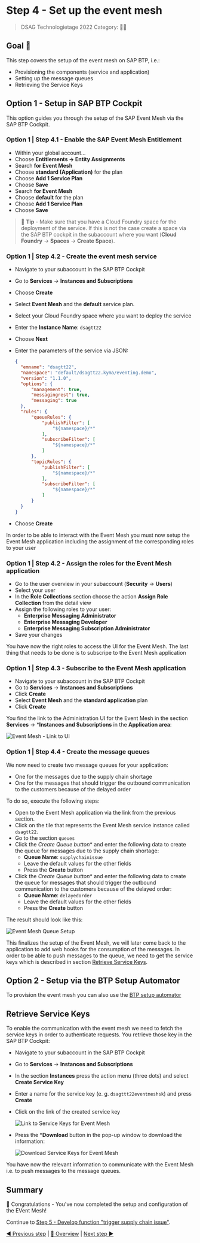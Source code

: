# Step 4 - Set up the event mesh

> DSAG Technologietage 2022 Category: 👨‍🔧

## Goal 🎯

This step covers the setup of the event mesh on SAP BTP, i.e.:

- Provisioning the components (service and application)
- Setting up the message queues
- Retrieving the Service Keys

## Option 1 - Setup in SAP BTP Cockpit

This option guides you through the setup of the SAP Event Mesh via the SAP BTP Cockpit.

### Option 1 | Step 4.1 - Enable the SAP Event Mesh Entitlement

- Within your global account…
- Choose **Entitlements -> Entity Assignments**
- Search **for Event Mesh**
- Choose **standard (Application)** for the plan
- Choose **Add 1 Service Plan**
- Choose **Save**
- Search **for Event Mesh**
- Choose **default** for the plan
- Choose **Add 1 Service Plan**
- Choose **Save**

> 📝 **Tip** - Make sure that you have a Cloud Foundry space for the deployment of the service. If this is not the case create a space via the SAP BTP cockpit in the subaccount where you want  (**Cloud Foundry** -> **Spaces** -> **Create Space**).

### Option 1 | Step 4.2 - Create the event mesh service

- Navigate to your subaccount in the SAP BTP Cockpit
- Go to **Services** -> **Instances and Subscriptions**
- Choose **Create**
- Select **Event Mesh** and the **default** service plan.
- Select your Cloud Foundry space where you want to deploy the service
- Enter the **Instance Name**: `dsagtt22`
- Choose **Next**
- Enter the parameters of the service via JSON:

  ```JSON
  {
    "emname": "dsagtt22",
    "namespace": "default/dsagtt22.kyma/eventing.demo",
    "version": "1.1.0",
    "options": {
        "management": true,
        "messagingrest": true,
        "messaging": true
    },
    "rules": {
        "queueRules": {
            "publishFilter": [
                "${namespace}/*"
            ],
            "subscribeFilter": [
                "${namespace}/*"
            ]
        },
        "topicRules": {
            "publishFilter": [
                "${namespace}/*"
            ],
            "subscribeFilter": [
                "${namespace}/*"
            ]
        }
    }
  }
  ```

- Choose **Create**

In order to be able to interact with the Event Mesh you must now setup the Event Mesh application including the assignment of the corresponding roles to your user

### Option 1 | Step 4.2 - Assign the roles for the Event Mesh application

- Go to the user overview in your subaccount (**Security** -> **Users**)
- Select your user
- In the **Role Collections** section choose the action **Assign Role Collection** from the detail view
- Assign the following roles to your user:
  - **Enterprise Messaging Administrator**
  - **Enterprise Messaging Developer**
  - **Enterprise Messaging Subscription Administrator**
- Save your changes

You have now the right roles to access the UI for the Event Mesh. The last thing that needs to be done is to subscripe to the Event Mesh application

### Option 1 | Step 4.3 - Subscribe to the Event Mesh application

- Navigate to your subaccount in the SAP BTP Cockpit
- Go to **Services** -> **Instances and Subscriptions**
- Click **Create**
- Select **Event Mesh** and the **standard application** plan
- Click **Create**

You find the link to the Administration UI for the Event Mesh in the section **Services** -> ***Instances and Subscriptions** in the **Application area**:

![Event Mesh - Link to UI](../pics/step4_Link_to_Event_Mesh.png)

### Option 1 | Step 4.4 - Create the message queues

We now need to create two message queues for your application:

- One for the messages due to the supply chain shortage
- One for the messages that should trigger the outbound communication to the customers because of the delayed order

To do so, execute the following steps:

- Open to the Event Mesh application via the link from the previous section.
- Click on the tile that represents the Event Mesh service instance called `dsagtt22`.
- Go to the section `queues`
- Click the **Create Queue* button** and enter the following data to create the queue for messages due to the supply chain shortage:
  - **Queue Name**: `supplychainissue`
  - Leave the default values for the other fields
  - Press the **Create** button
- Click the **Create Queue* button** and enter the following data to create the queue for messages that should trigger the outbound communication to the customers because of the delayed order:
  - **Queue Name**: `delayedorder`
  - Leave the default values for the other fields
  - Press the **Create** button

The result should look like this:

![Event Mesh Queue Setup](../pics/step4_Event_Mesh_Queues.png)

This finalizes the setup of the Event Mesh, we will later come back to the application to add web hooks for the consumption of the messages. In order to be able to push messages to the queue, we need to get the service keys which is described in section [Retrieve Service Keys](#retrieve-service-keys).

## Option 2 - Setup via the BTP Setup Automator

To provision the event mesh you can also use the [BTP setup automator](https://github.com/SAP-samples/btp-setup-automator)

## Retrieve Service Keys

To enable the communication with the event mesh we need to fetch the service keys in order to authenticate requests. You retrieve those key in the SAP BTP Cockpit:

- Navigate to your subaccount in the SAP BTP Cockpit
- Go to **Services** -> **Instances and Subscriptions**
- In the section **Instances** press the action menu (three dots) and select **Create Service Key**
- Enter a name for the service key (e. g. `dsagttt22eventmeshsk`) and press **Create**
- Click on the link of the created service key

  ![Link to Service Keys for Event Mesh](../pics/step4_Link_to_Service_Keys.png)

- Press the ***Download** button in the pop-up window to download the information:  

  ![Download Service Keys for Event Mesh](../pics/step4_Service_Keys_JSON.png)

You have now the relevant information to communicate with the Event Mesh i.e. to push messages to the message queues.

## Summary

🎉 Congratulations - You've now completed the setup and configuration of the EVent Mesh!

Continue to [Step 5 - Develop function "trigger supply chain issue"](step5.md).

[◀ Previous step](step3.md) | [🔼 Overview](../README.md) | [Next step ▶](step5.md)